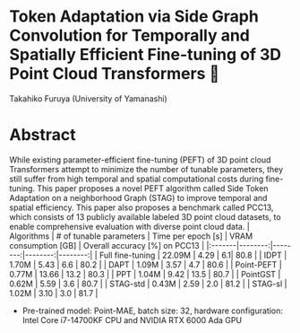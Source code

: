 # Token Adaptation via Side Graph Convolution for Temporally and Spatially Efficient Fine-tuning of 3D Point Cloud Transformers 🦌
Takahiko Furuya (University of Yamanashi)
# Abstract
While existing parameter-efficient fine-tuning (PEFT) of 3D point cloud Transformers attempt to minimize the number of tunable parameters, they still suffer from high temporal and spatial computational costs during fine-tuning. This paper proposes a novel PEFT algorithm called Side Token Adaptation on a neighborhood Graph (STAG) to improve temporal and spatial efficiency. This paper also proposes a benchmark called PCC13, which consists of 13 publicly available labeled 3D point cloud datasets, to enable comprehensive evaluation with diverse point cloud data.
| Algorithms | # of tunable parameters | Time per epoch [s] | VRAM consumption [GB] | Overall accuracy [%] on PCC13 |
|:-------|--------:|--------:|--------:|--------:|
| Full fine-tuning | 22.09M | 4.29 | 6.1| 80.8 |
| IDPT | 1.70M | 5.43 | 6.6 | 80.2 |
| DAPT | 1.09M | 3.57 | 4.7 | 80.6 |
| Point-PEFT | 0.77M | 13.66 | 13.2 | 80.3 |
| PPT | 1.04M | 9.42 | 13.5 | 80.7 |
| PointGST | 0.62M | 5.59 | 3.6 | 80.7 |
| STAG-std | 0.43M | 2.59 | 2.0 | 81.2 |
| STAG-sl | 1.02M | 3.10 | 3.0 | 81.7 |
* Pre-trained model: Point-MAE, batch size: 32, hardware configuration: Intel Core i7-14700KF CPU and NVIDIA RTX 6000 Ada GPU
